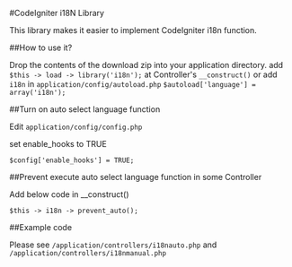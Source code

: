 #CodeIgniter i18N Library

This library makes it easier to implement CodeIgniter i18n function.

##How to use it?

Drop the contents of the download zip into your application directory. add `$this -> load -> library('i18n');` at Controller's `__construct()` or 
add `i18n` in `application/config/autoload.php` `$autoload['language'] = array('i18n');`

##Turn on auto select language function

Edit `application/config/config.php`

set enable_hooks to TRUE

    $config['enable_hooks'] = TRUE;
    
##Prevent execute auto select language function in some Controller

Add below code in __construct()

    $this -> i18n -> prevent_auto();
    
##Example code

Please see `/application/controllers/i18nauto.php` and `/application/controllers/i18nmanual.php`
    
